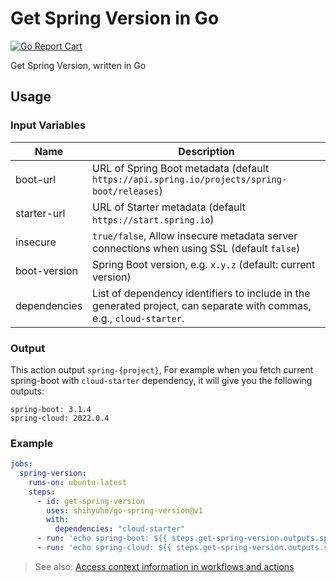 # Get Spring Version in Go

[![Go Report Cart](https://goreportcard.com/badge/github.com/shihyuho/go-spring-version)](https://goreportcard.com/report/github.com/shihyuho/go-spring-version)

Get Spring Version, written in Go

## Usage

### Input Variables

| Name | Description |
|------|-------------|
| boot-url | URL of Spring Boot metadata (default `https://api.spring.io/projects/spring-boot/releases`) |
| starter-url | URL of Starter metadata (default `https://start.spring.io`) |
| insecure | `true/false`, Allow insecure metadata server connections when using SSL (default `false`) |
| boot-version | Spring Boot version, e.g. `x.y.z` (default: current version) |
| dependencies | List of dependency identifiers to include in the generated project, can separate with commas, e.g., `cloud-starter`. |

### Output

This action output `spring-{project}`, For example when you fetch current spring-boot with `cloud-starter` dependency, it will give you the following outputs:

```
spring-boot: 3.1.4
spring-cloud: 2022.0.4
```

### Example

```yaml
jobs:
  spring-version:
    runs-on: ubuntu-latest
    steps:
      - id: get-spring-version
        uses: shihyuho/go-spring-version@v1
        with:
          dependencies: "cloud-starter"
      - run: 'echo spring-boot: ${{ steps.get-spring-version.outputs.spring-boot }}'
      - run: 'echo spring-cloud: ${{ steps.get-spring-version.outputs.spring-cloud }}'
```

> See also: [Access context information in workflows and actions](https://docs.github.com/en/actions/learn-github-actions/contexts)
